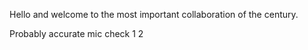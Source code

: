 Hello and welcome to the most important collaboration of the century.

Probably accurate
 mic check 1 2
